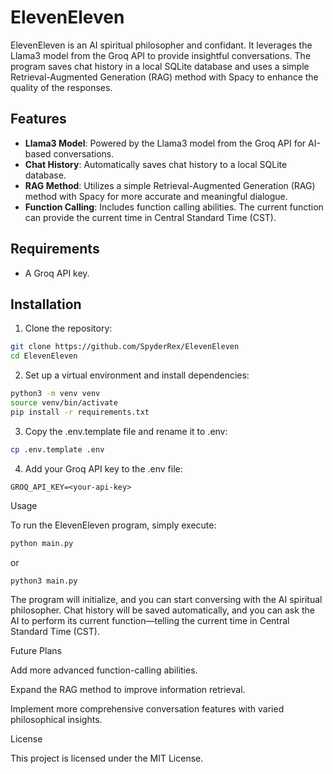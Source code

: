 # ElevenEleven

ElevenEleven is an AI spiritual philosopher and confidant. It leverages the Llama3 model from the Groq API to provide insightful conversations. The program saves chat history in a local SQLite database and uses a simple Retrieval-Augmented Generation (RAG) method with Spacy to enhance the quality of the responses.

## Features
- **Llama3 Model**: Powered by the Llama3 model from the Groq API for AI-based conversations.
- **Chat History**: Automatically saves chat history to a local SQLite database.
- **RAG Method**: Utilizes a simple Retrieval-Augmented Generation (RAG) method with Spacy for more accurate and meaningful dialogue.
- **Function Calling**: Includes function calling abilities. The current function can provide the current time in Central Standard Time (CST).

## Requirements
- A Groq API key.

## Installation

1. Clone the repository:
```bash
git clone https://github.com/SpyderRex/ElevenEleven
cd ElevenEleven
```
   

2. Set up a virtual environment and install dependencies:

```bash
python3 -m venv venv
source venv/bin/activate
pip install -r requirements.txt
```

3. Copy the .env.template file and rename it to .env:

```bash  
cp .env.template .env
```

4. Add your Groq API key to the .env file:

```
GROQ_API_KEY=<your-api-key>
```


Usage

To run the ElevenEleven program, simply execute:

```bash
python main.py
```

or

```bash
python3 main.py
```

The program will initialize, and you can start conversing with the AI spiritual philosopher. Chat history will be saved automatically, and you can ask the AI to perform its current function—telling the current time in Central Standard Time (CST).

Future Plans

Add more advanced function-calling abilities.

Expand the RAG method to improve information retrieval.

Implement more comprehensive conversation features with varied philosophical insights.


License

This project is licensed under the MIT License.




